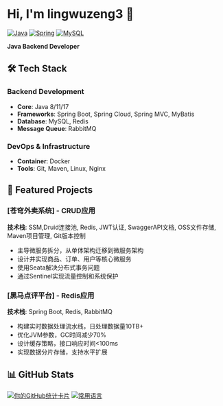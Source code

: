 # Hi, I'm lingwuzeng3 👋 

[![Java](https://img.shields.io/badge/Java-ED8B00?style=for-the-badge&logo=java&logoColor=white)]()
[![Spring](https://img.shields.io/badge/Spring-6DB33F?style=for-the-badge&logo=spring&logoColor=white)]()
[![MySQL](https://img.shields.io/badge/MySQL-005C84?style=for-the-badge&logo=mysql&logoColor=white)]()

**Java Backend Developer**

## 🛠️ Tech Stack

### Backend Development
- **Core**: Java 8/11/17
- **Frameworks**: Spring Boot, Spring Cloud, Spring MVC, MyBatis
- **Database**: MySQL, Redis
- **Message Queue**: RabbitMQ

### DevOps & Infrastructure
- **Container**: Docker
- **Tools**: Git, Maven, Linux, Nginx

## 🚀 Featured Projects

### [苍穹外卖系统] - CRUD应用
**技术栈**: SSM,Druid连接池, Redis, JWT认证, SwaggerAPI文档, OSS文件存储, Maven项目管理, Git版本控制

- 主导微服务拆分，从单体架构迁移到微服务架构
- 设计并实现商品、订单、用户等核心微服务
- 使用Seata解决分布式事务问题
- 通过Sentinel实现流量控制和系统保护

### [黑马点评平台] - Redis应用
**技术栈**: Spring Boot, Redis, RabbitMQ

- 构建实时数据处理流水线，日处理数据量10TB+
- 优化JVM参数，GC时间减少70%
- 设计缓存策略，接口响应时间<100ms
- 实现数据分片存储，支持水平扩展

## 📊 GitHub Stats

[![你的GitHub统计卡片](https://github-readme-stats.vercel.app/api?username=lingwuzeng3&show_icons=true&theme=radical)](https://github.com/lingwuzeng3)
[![常用语言](https://github-readme-stats.vercel.app/api/top-langs/?username=lingwuzeng3&layout=compact&theme=radical)](https://github.com/lingwuzeng3)

